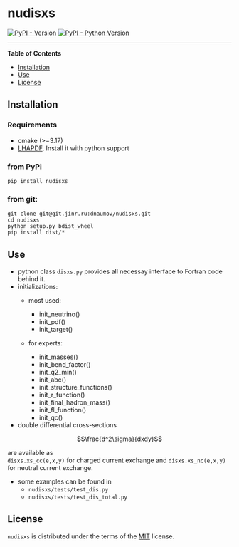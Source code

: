 # nudisxs

[![PyPI - Version](https://img.shields.io/pypi/v/nudisxs.svg)](https://pypi.org/project/nudisxs)
[![PyPI - Python Version](https://img.shields.io/pypi/pyversions/nudisxs.svg)](https://pypi.org/project/nudisxs)

-----

**Table of Contents**

- [Installation](#installation)
- [Use](#use)
- [License](#license)


## Installation
### Requirements
- cmake (>=3.17)
- [LHAPDF](https://lhapdf.hepforge.org/). Install it with python support

### from PyPi
```console
pip install nudisxs
```
### from git:
```console
git clone git@git.jinr.ru:dnaumov/nudisxs.git
cd nudisxs
python setup.py bdist_wheel
pip install dist/*
```

## Use
- python class ```disxs.py``` provides all necessay interface to Fortran code behind it.
- initializations:
  * most used:
    - init_neutrino()
    - init_pdf()
    - init_target()

  * for experts:
    - init_masses()
    - init_bend_factor()
    - init_q2_min()
    - init_abc()
    - init_structure_functions()
    - init_r_function()
    - init_final_hadron_mass()
    - init_fl_function()
    - init_qc()
- double differential cross-sections
```math
\frac{d^2\sigma}{dxdy}
```
   are available as  
  `disxs.xs_cc(e,x,y)` for charged current exchange and
  `disxs.xs_nc(e,x,y)` for neutral current exchange.
- some examples can be found in
  - `nudisxs/tests/test_dis.py`
  - `nudisxs/tests/test_dis_total.py`

## License

`nudisxs` is distributed under the terms of the [MIT](https://spdx.org/licenses/MIT.html) license.
